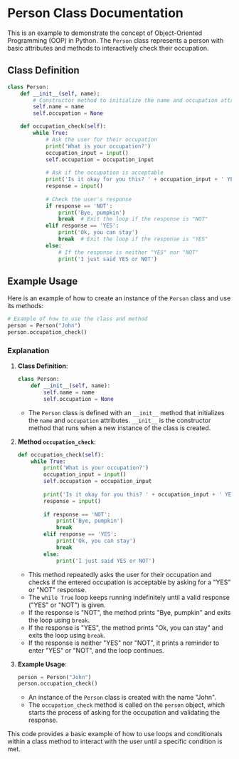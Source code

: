 
# Person Class Documentation

This is an example to demonstrate the concept of Object-Oriented Programming (OOP) in Python. The `Person` class represents a person with basic attributes and methods to interactively check their occupation.

## Class Definition

```python
class Person:
    def __init__(self, name):
        # Constructor method to initialize the name and occupation attributes
        self.name = name
        self.occupation = None

    def occupation_check(self):
        while True:
            # Ask the user for their occupation
            print('What is your occupation?')
            occupation_input = input()
            self.occupation = occupation_input
            
            # Ask if the occupation is acceptable
            print('Is it okay for you this? ' + occupation_input + ' YES or NOT?')
            response = input()
            
            # Check the user's response
            if response == 'NOT':
                print('Bye, pumpkin')
                break  # Exit the loop if the response is "NOT"
            elif response == 'YES':
                print('Ok, you can stay')
                break  # Exit the loop if the response is "YES"
            else:
                # If the response is neither "YES" nor "NOT"
                print('I just said YES or NOT')
```

## Example Usage

Here is an example of how to create an instance of the `Person` class and use its methods:

```python
# Example of how to use the class and method
person = Person("John")
person.occupation_check()
```

### Explanation

1. **Class Definition**:
    ```python
    class Person:
        def __init__(self, name):
            self.name = name
            self.occupation = None
    ```
    - The `Person` class is defined with an `__init__` method that initializes the `name` and `occupation` attributes. `__init__` is the constructor method that runs when a new instance of the class is created.

2. **Method `occupation_check`**:
    ```python
    def occupation_check(self):
        while True:
            print('What is your occupation?')
            occupation_input = input()
            self.occupation = occupation_input
            
            print('Is it okay for you this? ' + occupation_input + ' YES or NOT?')
            response = input()
            
            if response == 'NOT':
                print('Bye, pumpkin')
                break
            elif response == 'YES':
                print('Ok, you can stay')
                break
            else:
                print('I just said YES or NOT')
    ```
    - This method repeatedly asks the user for their occupation and checks if the entered occupation is acceptable by asking for a "YES" or "NOT" response.
    - The `while True` loop keeps running indefinitely until a valid response ("YES" or "NOT") is given.
    - If the response is "NOT", the method prints "Bye, pumpkin" and exits the loop using `break`.
    - If the response is "YES", the method prints "Ok, you can stay" and exits the loop using `break`.
    - If the response is neither "YES" nor "NOT", it prints a reminder to enter "YES" or "NOT", and the loop continues.

3. **Example Usage**:
    ```python
    person = Person("John")
    person.occupation_check()
    ```
    - An instance of the `Person` class is created with the name "John".
    - The `occupation_check` method is called on the `person` object, which starts the process of asking for the occupation and validating the response.

This code provides a basic example of how to use loops and conditionals within a class method to interact with the user until a specific condition is met.

